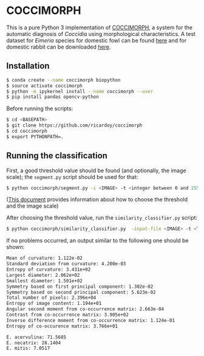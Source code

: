 # COCCIMORPH

This is a pure Python 3 implementation of [COCCIMORPH](http://www.coccidia.icb.usp.br/coccimorph/), a system for the automatic diagnosis of *Coccidia* using morphological characteristics. A test dataset for *Eimeria* species for domestic fowl can be found [here](http://www.coccidia.icb.usp.br/uploadoocyst/coccimorph/tutorials/SevenSpeciesFowl.zip) and for domestic rabbit can be downloaded [here](http://www.coccidia.icb.usp.br/uploadoocyst/coccimorph/tutorials/ElevenSpeciesRabbit.zip).

## Installation

```bash
$ conda create --name coccimorph biopython
$ source activate coccimorph
$ python -m ipykernel install --name coccimorph --user
$ pip install pandas opencv-python
```

Before running the scripts:

```bash
$ cd <BASEPATH>
$ git clone https://github.com/ricardoy/coccimorph
$ cd coccimorph
$ export PYTHONPATH=.
```

## Running the classification

First, a good threshold value should be found (and optionally, the image scale); the `segment.py` script should be used for that:

```bash
$ python coccimorph/segment.py -i <IMAGE> -t <integer between 0 and 255> [-s <image scale in pixels/micrometer>] [-output-binary <FILENAME>] [-output-segmented <FILENAME>]
```

([This document](http://www.coccidia.icb.usp.br/uploadoocyst/coccimorph/tutorials/Tutorial-1-On-Line-Diagnosis.pdf) provides information about how to choose the threshold and the image scale)

After choosing the threshold value, run the `similarity_classifier.py` script:

```bash
$ python coccimorph/similarity_classifier.py  -input-file <IMAGE> -t <THRESHOLD> [-s <SCALE>]
```

If no problems occurred, an output similar to the following one should be shown:

```bash
Mean of curvature: 1.122e-02
Standard deviation from curvature: 4.200e-03
Entropy of curvature: 3.431e+02
Largest diameter: 2.062e+02
Smallest diameter: 1.501e+02
Symmetry based on first principal component: 1.302e-02
Symmetry based on second principal component: 5.623e-02
Total number of pixels: 2.396e+04
Entropy of image content: 1.194e+01
Angular second moment from co-occurrence matrix: 2.663e-04
Contrast from co-occurrence matrix: 3.905e+02
Inverse difference moment from co-occurrence matrix: 1.124e-01
Entropy of co-occurence matrix: 3.766e+01

E. acervulina: 71.5685
E. necatrix: 28.1404
E. mitis: 7.0517
```